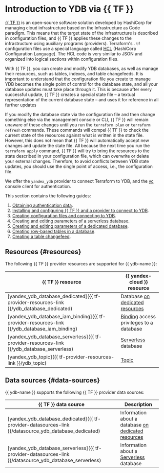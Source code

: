 # Introduction to YDB via {{ TF }}

[{{ TF }}](https://www.terraform.io) is an open-source software solution developed by HashiCorp for managing cloud infrastructure based on the Infrastructure as Code paradigm. This means that the target state of the infrastructure is described in configuration files, and {{ TF }} applies these changes to the infrastructure using auxiliary programs (providers). Terraform's `.tf` configuration files use a special language called [HCL](https://developer.hashicorp.com/terraform/language/syntax) (HashiCorp Configuration Language). The HCL code is very similar to JSON and organized into logical sections within configuration files.

With {{ TF }}, you can create and modify YDB databases, as well as manage their resources, such as tables, indexes, and table changefeeds. It is important to understand that the configuration file you create to manage YDB becomes the single point of control for the database state, and all your database updates must take place through it. This is because after every successful update, {{ TF }} creates a special state file – a textual representation of the current database state – and uses it for reference in all further updates

If you modify the database state via the configuration file and then change something else via the management console or CLI, {{ TF }} will remain unaware of these changes until you run the `terraform plan` or `terraform refresh` commands. These commands will compel {{ TF }} to check the current state of the resources against what is written in the state file. However, this does not mean that {{ TF }} will automatically accept new changes and update the state file. All because the next time you run the `terraform apply` command, {{ TF }} will try to bring the resources to the state described in your configuration file, which can overwrite or delete your external changes. Therefore, to avoid conflicts between YDB state updates, you should use the single point of access, i.e., the configuration file.

We offer the `yandex_ydb` provider to connect Terraform to YDB, and the [yc](../../cli/quickstart.md) console client for authentication.

This section contains the following guides:
1. [Obtaining authentication data](credentials.md).
1. [Installing and configuring {{ TF }} and a provider to connect to YDB](install.md).
1. [Creating configuration files and connecting to YDB](configure.md).
1. [Creating and editing parameters of a serverless database](serverless-database.md).
1. [Creating and editing parameters of a dedicated database](dedicated-database.md).
1. [Creating row-based tables in a database](row-tables.md).
1. [Creating a table changefeed](cdc.md).

## Resources {#resources}

The following {{ TF }} provider resources are supported for {{ ydb-name }}:

| **{{ TF }} resource** | **{{ yandex-cloud }} resource** |
| --- | --- |
| [yandex_ydb_database_dedicated]({{ tf-provider-resources-link }}/ydb_database_dedicated) | Database [on dedicated resources](../concepts/resources.md#resource-presets) |
| [yandex_ydb_database_iam_binding]({{ tf-provider-resources-link }}/ydb_database_iam_binding) | [Binding](../../iam/concepts/access-control/index.md#access-bindings) access privileges to a database |
| [yandex_ydb_database_serverless]({{ tf-provider-resources-link }}/ydb_database_serverless) | [Serverless](../concepts/resources.md#serverless) database |
| [yandex_ydb_topic]({{ tf-provider-resources-link }}/ydb_topic) | [Topic](https://ydb.tech/docs/en/concepts/topic) |

## Data sources {#data-sources}

{{ ydb-name }} supports the following {{ TF }} provider data sources:

| **{{ TF }} data source** | **Description** |
| --- | --- |
| [yandex_ydb_database_dedicated]({{ tf-provider-datasources-link }}/datasource_ydb_database_dedicated) | Information about a database [on dedicated resources](../concepts/resources.md#resource-presets) |
| [yandex_ydb_database_serverless]({{ tf-provider-datasources-link }}/datasource_ydb_database_serverless) | Information about a [Serverless](../concepts/resources.md#serverless) database |
